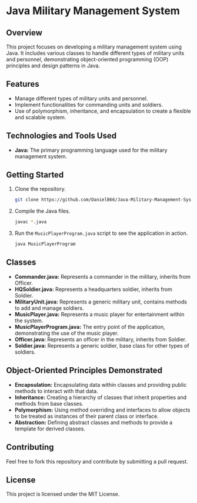 # Java Military Management System

## Overview
This project focuses on developing a military management system using Java. It includes various classes to handle different types of military units and personnel, demonstrating object-oriented programming (OOP) principles and design patterns in Java.

## Features
- Manage different types of military units and personnel.
- Implement functionalities for commanding units and soldiers.
- Use of polymorphism, inheritance, and encapsulation to create a flexible and scalable system.

## Technologies and Tools Used
- **Java:** The primary programming language used for the military management system.

## Getting Started
1. Clone the repository.
   ```sh
   git clone https://github.com/DanielB66/Java-Military-Management-System
   ```
2. Compile the Java files.
   ```sh
   javac *.java
   ```
3. Run the `MusicPlayerProgram.java` script to see the application in action.
   ```sh
   java MusicPlayerProgram
   ```

## Classes
- **Commander.java:** Represents a commander in the military, inherits from Officer.
- **HQSoldier.java:** Represents a headquarters soldier, inherits from Soldier.
- **MilitaryUnit.java:** Represents a generic military unit, contains methods to add and manage soldiers.
- **MusicPlayer.java:** Represents a music player for entertainment within the system.
- **MusicPlayerProgram.java:** The entry point of the application, demonstrating the use of the music player.
- **Officer.java:** Represents an officer in the military, inherits from Soldier.
- **Soldier.java:** Represents a generic soldier, base class for other types of soldiers.

## Object-Oriented Principles Demonstrated
- **Encapsulation:** Encapsulating data within classes and providing public methods to interact with that data.
- **Inheritance:** Creating a hierarchy of classes that inherit properties and methods from base classes.
- **Polymorphism:** Using method overriding and interfaces to allow objects to be treated as instances of their parent class or interface.
- **Abstraction:** Defining abstract classes and methods to provide a template for derived classes.

## Contributing
Feel free to fork this repository and contribute by submitting a pull request.

## License
This project is licensed under the MIT License.
